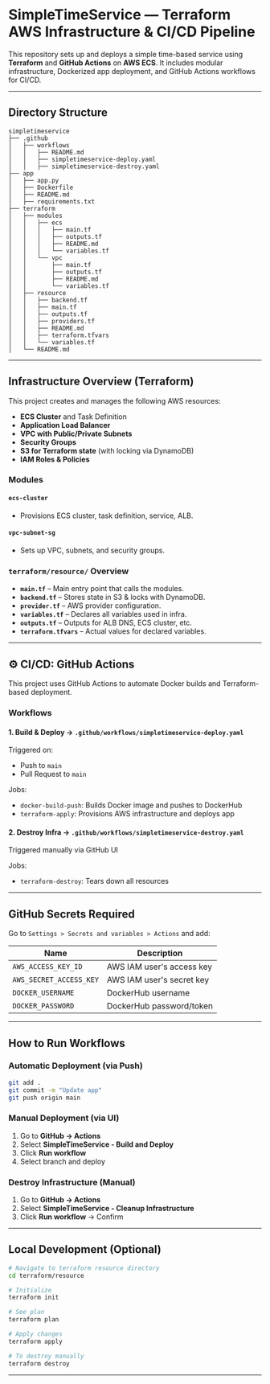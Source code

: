#  SimpleTimeService — Terraform AWS Infrastructure & CI/CD Pipeline

This repository sets up and deploys a simple time-based service using **Terraform** and **GitHub Actions** on **AWS ECS**. It includes modular infrastructure, Dockerized app deployment, and GitHub Actions workflows for CI/CD.

---

##  Directory Structure

```
simpletimeservice
├── .github
│   ├── workflows
│   │   ├── README.md
│   │   ├── simpletimeservice-deploy.yaml
│   │   ├── simpletimeservice-destroy.yaml
├── app
│   ├── app.py
│   ├── Dockerfile
│   ├── README.md
│   ├── requirements.txt
├── terraform
│   ├── modules
│   │   ├── ecs
│   │   │   ├── main.tf
│   │   │   ├── outputs.tf
│   │   │   ├── README.md
│   │   │   └── variables.tf
│   │   └── vpc
│   │       ├── main.tf
│   │       ├── outputs.tf
│   │       ├── README.md
│   │       └── variables.tf
│   ├── resource
│   │   ├── backend.tf
│   │   ├── main.tf
│   │   ├── outputs.tf
│   │   ├── providers.tf
│   │   ├── README.md
│   │   ├── terraform.tfvars
│   │   └── variables.tf
│   └── README.md

```

---

##  Infrastructure Overview (Terraform)

This project creates and manages the following AWS resources:

-  **ECS Cluster** and Task Definition
-  **Application Load Balancer**
-  **VPC with Public/Private Subnets**
-  **Security Groups**
-  **S3 for Terraform state** (with locking via DynamoDB)
-  **IAM Roles & Policies**

###  Modules

#### `ecs-cluster`
- Provisions ECS cluster, task definition, service, ALB.

#### `vpc-subnet-sg`
- Sets up VPC, subnets, and security groups.

###  `terraform/resource/` Overview

- **`main.tf`** – Main entry point that calls the modules.
- **`backend.tf`** – Stores state in S3 & locks with DynamoDB.
- **`provider.tf`** – AWS provider configuration.
- **`variables.tf`** – Declares all variables used in infra.
- **`outputs.tf`** – Outputs for ALB DNS, ECS cluster, etc.
- **`terraform.tfvars`** – Actual values for declared variables.

---

## ⚙️ CI/CD: GitHub Actions

This project uses GitHub Actions to automate Docker builds and Terraform-based deployment.

###  Workflows

#### 1. **Build & Deploy** → `.github/workflows/simpletimeservice-deploy.yaml`
Triggered on:
- Push to `main`
- Pull Request to `main`

Jobs:
-  `docker-build-push`: Builds Docker image and pushes to DockerHub
-  `terraform-apply`: Provisions AWS infrastructure and deploys app

#### 2. **Destroy Infra** → `.github/workflows/simpletimeservice-destroy.yaml`
Triggered manually via GitHub UI

Jobs:
-  `terraform-destroy`: Tears down all resources

---

##  GitHub Secrets Required

Go to `Settings > Secrets and variables > Actions` and add:

| Name                    | Description               |
| ----------------------- | ------------------------- |
| `AWS_ACCESS_KEY_ID`     | AWS IAM user's access key |
| `AWS_SECRET_ACCESS_KEY` | AWS IAM user's secret key |
| `DOCKER_USERNAME`       | DockerHub username        |
| `DOCKER_PASSWORD`       | DockerHub password/token  |

---

##  How to Run Workflows

###  Automatic Deployment (via Push)
```bash
git add .
git commit -m "Update app"
git push origin main
```

###  Manual Deployment (via UI)
1. Go to **GitHub → Actions**
2. Select **SimpleTimeService - Build and Deploy**
3. Click **Run workflow**
4. Select branch and deploy

###  Destroy Infrastructure (Manual)
1. Go to **GitHub → Actions**
2. Select **SimpleTimeService - Cleanup Infrastructure**
3. Click **Run workflow** → Confirm

---

##  Local Development (Optional)

```bash
# Navigate to terraform resource directory
cd terraform/resource

# Initialize
terraform init

# See plan
terraform plan

# Apply changes
terraform apply

# To destroy manually
terraform destroy
```
-------